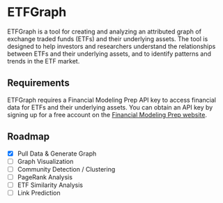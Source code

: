 # ETFGraph

ETFGraph is a tool for creating and analyzing an attributed graph of exchange traded funds (ETFs) and their underlying assets. The tool is designed to help investors and researchers understand the relationships between ETFs and their underlying assets, and to identify patterns and trends in the ETF market.

## Requirements

ETFGraph requires a Financial Modeling Prep API key to access financial data for ETFs and their underlying assets. You can obtain an API key by signing up for a free account on the [Financial Modeling Prep website](https://financialmodelingprep.com/).

## Roadmap

- [x] Pull Data & Generate Graph
- [ ] Graph Visualization
- [ ] Community Detection / Clustering
- [ ] PageRank Analysis
- [ ] ETF Similarity Analysis
- [ ] Link Prediction
